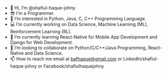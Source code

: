 - 👋 Hi, I’m @shafiul-haque-johny
- 😎 I'm a Programmer.
- 👀 I’m interested in Python, Java, C, C++ Programming Language.
- 💻 I’m currently working on Data Science, Machine Learning (ML), Reinforcement Learning (RL).
- 📝 I’m currently learning React-Native for Mobile App Development and Django for Web Development.
- 💞️ I’m looking to collaborate on Python/C/C++/Java Programming, React-Native and Data Science.
- 📫 How to reach me email at bafhaque@gmail.com or LinkedIn/shafiul-haque-johny or Facebook/shafiulhaquejohny

<!---
shafiul-haque-johny/shafiul-haque-johny is a ✨ special ✨ repository because its `README.md` (this file) appears on your GitHub profile.
You can click the Preview link to take a look at your changes.
--->
